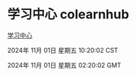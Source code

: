 # 学习中心 colearnhub
[学习中心](http://219.139.197.74:56308/colearnhub/)

2024年 11月 01日 星期五 10:20:02 CST

2024年 11月 01日 星期五 02:20:02 GMT
